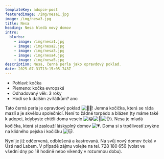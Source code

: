 ```yaml
---
templateKey: adopce-post
featuredimage: /img/nesa1.jpg
image: /img/nesa3.jpg
title: Nesa
heading: Nesa hledá nový domov
intro:
  blurbs:
    - image: /img/nesa1.jpg
    - image: /img/nesa2.jpg
    - image: /img/nesa3.jpg
    - image: /img/nesa4.jpg
    - image: /img/nesa5.jpg
description: Nesa, černá perla jako opravdový poklad.
date: 2025-07-31T13:15:05.743Z
---
```

* P﻿ohlaví: kočka 
* P﻿lemeno: kočka evropská
* O﻿dhadovaný věk: 3 roky
* H﻿odí se k dalším zvířátkům? ano

Tato černá perla je opravdový poklad ![🫶🏼](https://static.xx.fbcdn.net/images/emoji.php/v9/t85/1/16/1faf6_1f3fc.png)! Jemná kočička, která se ráda mazlí a je skvělou společnicí. Není to žádné torpédo a blázen (ty máme také k adopci, kdybyste chtěli doma veselo ![😂](https://static.xx.fbcdn.net/images/emoji.php/v9/td0/1/16/1f602.png)![🫢](https://static.xx.fbcdn.net/images/emoji.php/v9/ta6/1/16/1fae2.png)![👌](https://static.xx.fbcdn.net/images/emoji.php/v9/t7b/1/16/1f44c.png)). Nesa je mladá kočička, která si zaslouží láskyplný domov ![💗](https://static.xx.fbcdn.net/images/emoji.php/v9/t6a/1/16/1f497.png). Doma si s trpělivostí zvykne na klidného pejska i kočičku ![🐱](https://static.xx.fbcdn.net/images/emoji.php/v9/taa/1/16/1f431.png).

Nyní je již odčervená, odblešená a kastrovaná. Na svůj nový domov čeká v Ústí nad Labem. V případě zájmu volejte na tel. 728 180 656 (volat ve všední dny po 18 hodině nebo víkendy v rozumnou dobu).